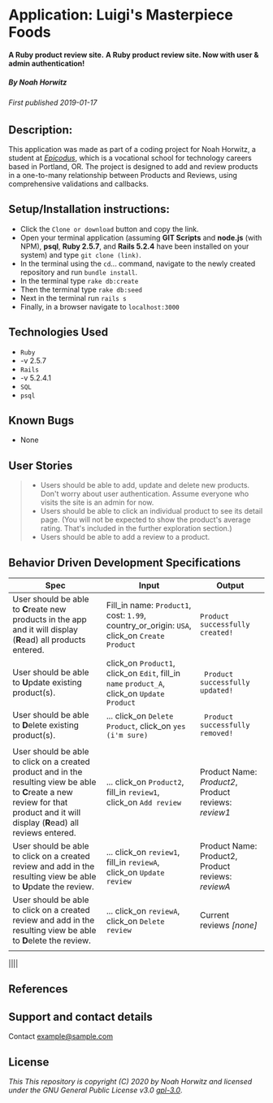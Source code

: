 # Application: **Luigi's Masterpiece Foods**
**A Ruby product review site.**
**A Ruby product review site. Now with user & admin authentication!**


##### By Noah Horwitz

###### _First published 2019-01-17_

## Description:
This application was made as part of a coding project for Noah Horwitz, a student at _[Epicodus](http://www.epicodus.com)_, which is a vocational school for technology careers based in Portland, OR. The project is designed to add and review products in a one-to-many relationship between Products and Reviews, using comprehensive validations and callbacks.

## Setup/Installation instructions:
* Click the `Clone or download` button and copy the link.
* Open your terminal application (assuming **GIT Scripts** and **node.js** (with NPM), **psql**, **Ruby 2.5.7**, and **Rails 5.2.4** have been installed on your system) and type `git clone (link)`.
* In the terminal using the `cd`... command, navigate to the newly created repository and run `bundle install`.
* In the terminal type `rake db:create`
* Then the terminal type `rake db:seed`
* Next in the terminal run `rails s`
* Finally, in a browser navigate to `localhost:3000`

## Technologies Used
 * `Ruby`
  * -v 2.5.7
 * `Rails`
  * -v 5.2.4.1
 * `SQL`
  * `psql`


## Known Bugs
* None

## User Stories
> * Users should be able to add, update and delete new products. Don't worry about user authentication. Assume everyone who visits the site is an admin for now.
> * Users should be able to click an individual product to see its detail page. (You will not be expected to show the product's average rating. That's included in the further exploration section.)
> * Users should be able to add a review to a product.

## Behavior Driven Development Specifications
|Spec|Input|Output|
|-|-|-|
|User should be able to **C**reate new products in the app and it will display (**R**ead) all products entered.|Fill_in name: `Product1`, cost: `1.99`, country_or_origin: `USA`, click_on `Create Product`|`Product successfully created!`|
|User should be able to **U**pdate existing product(s).|click_on `Product1`, click_on `Edit`, fill_in `name` `product_A`, click_on `Update Product`|` Product successfully updated!`|
|User should be able to **D**elete existing product(s).|... click_on `Delete Product`, click_on `yes (i'm sure)`| ` Product successfully removed!`|
||||
|User should be able to click on a created product and in the resulting view be able to **C**reate a new review for that product and it will display (**R**ead) all reviews entered.|... click_on `Product2`, fill_in `review1`, click_on `Add review` |Product Name: _Product2_, Product reviews: _review1_|
|User should be able to click on a created review and add in the resulting view be able to **U**pdate the review.|... click_on `review1`, fill_in `reviewA`, click_on `Update review` |Product Name: Product2, Product reviews: _reviewA_|
|User should be able to click on a created review and add in the resulting view be able to **D**elete the review.|... click_on `reviewA`, click_on `Delete review` |Current reviews _[none]_|
||||

||||

## References

## Support and contact details
Contact [example@sample.com](mailto:example@sample.com)

## License
_This This repository is copyright (C) 2020 by Noah Horwitz and licensed under the GNU General Public License v3.0 [gpl-3.0](https://www.gnu.org/licenses/gpl-3.0.en.html)_.
